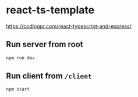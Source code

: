 # react-ts-template

https://codingpr.com/react-typescript-and-express/

## Run server from root
```bash
npm run dev
```

## Run client from `/client`
```bash
npm start
```
